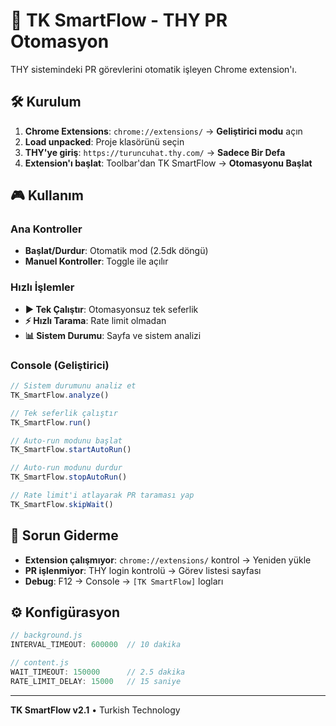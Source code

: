 # 🚀 TK SmartFlow - THY PR Otomasyon

THY sistemindeki PR görevlerini otomatik işleyen Chrome extension'ı.

## 🛠️ Kurulum

1. **Chrome Extensions**: `chrome://extensions/` → **Geliştirici modu** açın
2. **Load unpacked**: Proje klasörünü seçin
3. **THY'ye giriş**: `https://turuncuhat.thy.com/` → **Sadece Bir Defa**
4. **Extension'ı başlat**: Toolbar'dan TK SmartFlow → **Otomasyonu Başlat**

## 🎮 Kullanım

### Ana Kontroller
- **Başlat/Durdur**: Otomatik mod (2.5dk döngü)
- **Manuel Kontroller**: Toggle ile açılır

### Hızlı İşlemler
- **▶️ Tek Çalıştır**: Otomasyonsuz tek seferlik
- **⚡ Hızlı Tarama**: Rate limit olmadan
- **📊 Sistem Durumu**: Sayfa ve sistem analizi

### Console (Geliştirici)
```javascript
// Sistem durumunu analiz et
TK_SmartFlow.analyze()

// Tek seferlik çalıştır
TK_SmartFlow.run()

// Auto-run modunu başlat
TK_SmartFlow.startAutoRun()

// Auto-run modunu durdur
TK_SmartFlow.stopAutoRun()

// Rate limit'i atlayarak PR taraması yap
TK_SmartFlow.skipWait()
```

## 🔧 Sorun Giderme

- **Extension çalışmıyor**: `chrome://extensions/` kontrol → Yeniden yükle
- **PR işlenmiyor**: THY login kontrolü → Görev listesi sayfası
- **Debug**: F12 → Console → `[TK SmartFlow]` logları

## ⚙️ Konfigürasyon

```javascript
// background.js
INTERVAL_TIMEOUT: 600000  // 10 dakika

// content.js  
WAIT_TIMEOUT: 150000      // 2.5 dakika
RATE_LIMIT_DELAY: 15000   // 15 saniye
```

---
**TK SmartFlow v2.1** • Turkish Technology
